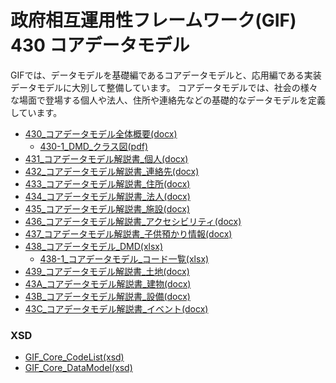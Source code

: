 # 政府相互運用性フレームワーク(GIF)  430 コアデータモデル

GIFでは、データモデルを基礎編であるコアデータモデルと、応用編である実装データモデルに大別して整備しています。
コアデータモデルでは、社会の様々な場面で登場する個人や法人、住所や連絡先などの基礎的なデータモデルを定義しています。

<!--
* [430_コアデータモデル全体概要](md/430_core_datamodel_overview.md)
* [431_コアデータモデル解説書_個人](md/431_core_datamodel_person.md)
* [432_コアデータモデル解説書_連絡先](md/432_core_datamodel_contact.md)
* [433_コアデータモデル解説書_住所](md/433_core_datamodel_address.md)
* [434_コアデータモデル解説書_法人](md/434_core_datamodel_legalentity.md)
* [435_コアデータモデル解説書_施設](md/435_core_datamodel_facility.md)
* [436_コアデータモデル解説書_アクセシビリティ](md/436_core_datamodel_accessibility.md)
* [437_コアデータモデル解説書_子育て支援情報](md/437_core_datamodel_childcareservice.md)
* [439_コアデータモデル解説書_土地](md/439_core_datamodel_land.md)
* [43A_コアデータモデル解説書_建物](md/43A_core_datamodel_building.md)
* [43B_コアデータモデル解説書_設備](md/43B_core_datamodel_equipment.md)
* [43C_コアデータモデル解説書_イベント](md/43C_core_datamodel_event.md)
-->

<!--### Word版-->


* [430_コアデータモデル全体概要(docx)](docx/430_コアデータモデル全体概要.docx)
    * [430-1_DMD_クラス図(pdf)](430-1_DMD_クラス図.pdf)
* [431_コアデータモデル解説書_個人(docx)](docx/431_コアデータモデル解説書_個人.docx)
* [432_コアデータモデル解説書_連絡先(docx)](docx/432_コアデータモデル解説書_連絡先.docx)
* [433_コアデータモデル解説書_住所(docx)](docx/433_コアデータモデル解説書_住所.docx)
* [434_コアデータモデル解説書_法人(docx)](docx/434_コアデータモデル解説書_法人.docx)
* [435_コアデータモデル解説書_施設(docx)](docx/435_コアデータモデル解説書_施設.docx)
* [436_コアデータモデル解説書_アクセシビリティ(docx)](docx/436_コアデータモデル解説書_アクセシビリティ.docx)
* [437_コアデータモデル解説書_子供預かり情報(docx)](docx/437_コアデータモデル解説書_子供預かり情報.docx)
* [438_コアデータモデル_DMD(xlsx)](438_コアデータモデル_DMD.xlsx)
    * [438-1_コアデータモデル_コード一覧(xlsx)](438-1_コアデータモデル_コード一覧.xlsx)
* [439_コアデータモデル解説書_土地(docx)](docx/439_コアデータモデル解説書_土地.docx)
* [43A_コアデータモデル解説書_建物(docx)](docx/43A_コアデータモデル解説書_建物.docx)
* [43B_コアデータモデル解説書_設備(docx)](docx/43B_コアデータモデル解説書_設備.docx)
* [43C_コアデータモデル解説書_イベント(docx)](docx/43C_コアデータモデル解説書_イベント.docx)
 ### XSD
* [GIF_Core_CodeList(xsd)](dmd/GIF_Core_CodeList.xsd)
* [GIF_Core_DataModel(xsd)](dmd/GIF_Core_DataModel.xsd)
